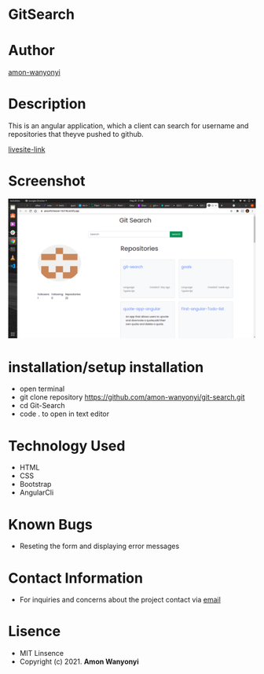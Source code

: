 # GitSearch

# Author

[amon-wanyonyi]()

# Description
 This is an angular application, which a client can search for username and repositories that theyve pushed to github.

 [livesite-link](https://peaceful-beaver-1b374b.netlify.app/)

 # Screenshot
 <img src='src/assets/image1.png'>

 # installation/setup installation

 * open terminal
 * git clone repository https://github.com/amon-wanyonyi/git-search.git
 * cd Git-Search
 * code . to open in text editor

 # Technology Used

* HTML
* CSS
* Bootstrap 
* AngularCli

# Known Bugs

* Reseting the form and displaying error messages

# Contact Information
 * For inquiries and concerns about the project contact via [email](xxx110680@gmail.com)

 # Lisence

 * MIT Linsence
 * Copyright (c) 2021.
 **Amon Wanyonyi**